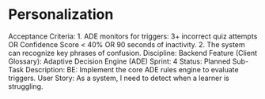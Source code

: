 # Personalization

Acceptance Criteria: 1. ADE monitors for triggers: 3+ incorrect quiz attempts OR Confidence Score < 40% OR 90 seconds of inactivity. 2. The system can recognize key phrases of confusion.
Discipline: Backend
Feature (Client Glossary): Adaptive Decision Engine (ADE)
Sprint: 4
Status: Planned
Sub-Task Description: BE: Implement the core ADE rules engine to evaluate triggers.
User Story: As a system, I need to detect when a learner is struggling.